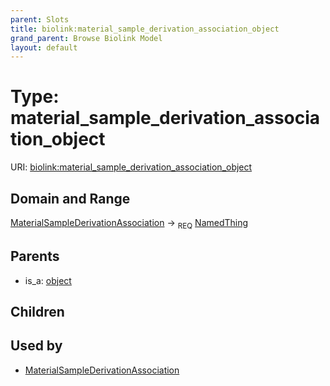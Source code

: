 ```yaml
---
parent: Slots
title: biolink:material_sample_derivation_association_object
grand_parent: Browse Biolink Model
layout: default
---
```


# Type: material_sample_derivation_association_object




URI: [biolink:material_sample_derivation_association_object](https://w3id.org/biolink/vocab/material_sample_derivation_association_object)

## Domain and Range

[MaterialSampleDerivationAssociation](MaterialSampleDerivationAssociation.md) ->  <sub>REQ</sub> [NamedThing](NamedThing.md)

## Parents

 *  is_a: [object](object.md)

## Children


## Used by

 * [MaterialSampleDerivationAssociation](MaterialSampleDerivationAssociation.md)
